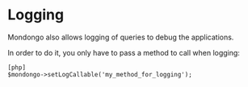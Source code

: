 Logging
=======

Mondongo also allows logging of queries to debug the applications.

In order to do it, you only have to pass a method to call when logging:

    [php]
    $mondongo->setLogCallable('my_method_for_logging');
